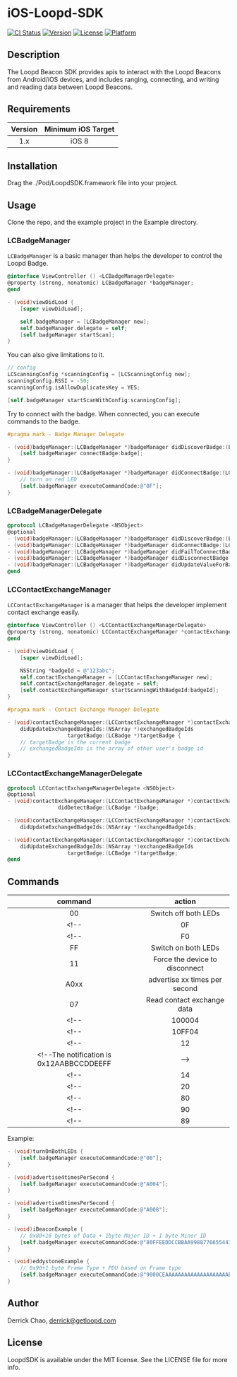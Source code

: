 # iOS-Loopd-SDK

[![CI Status](http://img.shields.io/travis/Derrick/LoopdSDK.svg?style=flat)](https://travis-ci.org/Derrick/LoopdSDK)
[![Version](https://img.shields.io/cocoapods/v/LoopdSDK.svg?style=flat)](http://cocoapods.org/pods/LoopdSDK)
[![License](https://img.shields.io/cocoapods/l/LoopdSDK.svg?style=flat)](http://cocoapods.org/pods/LoopdSDK)
[![Platform](https://img.shields.io/cocoapods/p/LoopdSDK.svg?style=flat)](http://cocoapods.org/pods/LoopdSDK)

## Description
The Loopd Beacon SDK provides apis to interact with the Loopd Beacons from Android/iOS devices, and includes ranging, connecting, and writing and reading data between Loopd Beacons.

## Requirements
| Version | Minimum iOS Target  |
|:--------------------:|:---------------------------:|
| 1.x | iOS 8 |

## Installation

<!--LoopdSDK is available through [CocoaPods](http://cocoapods.org). To install-->
<!--it, simply add the following line to your Podfile:-->

<!--```ruby-->
<!--pod "LoopdSDK"-->
<!--```-->

Drag the ./Pod/LoopdSDK.framework file into your project.


## Usage
Clone the repo, and the example project in the Example directory.
### LCBadgeManager
`LCBadgeManager` is a basic manager than helps the developer to control the Loopd Badge.
```objective-c
@interface ViewController () <LCBadgeManagerDelegate>
@property (strong, nonatomic) LCBadgeManager *badgeManager;
@end

- (void)viewDidLoad {
    [super viewDidLoad];

    self.badgeManager = [LCBadgeManager new];
    self.badgeManager.delegate = self;
    [self.badgeManager startScan];
}
```
You can also give limitations to it.
```objective-c
// config
LCScanningConfig *scanningConfig = [LCScanningConfig new];
scanningConfig.RSSI = -50;
scanningConfig.isAllowDuplicatesKey = YES;

[self.badgeManager startScanWithConfig:scanningConfig];
```

Try to connect with the badge.
When connected, you can execute commands to the badge.
```objective-c
#pragma mark - Badge Manager Delegate

- (void)badgeManager:(LCBadgeManager *)badgeManager didDiscoverBadge:(LCBadge *)badge {
    [self.badgeManager connectBadge:badge];
}

- (void)badgeManager:(LCBadgeManager *)badgeManager didConnectBadge:(LCBadge *)badge {
    // turn on red LED
    [self.badgeManager executeCommandCode:@"0F"];
}
```


### LCBadgeManagerDelegate
```objective-c
@protocol LCBadgeManagerDelegate <NSObject>
@optional
- (void)badgeManager:(LCBadgeManager *)badgeManager didDiscoverBadge:(LCBadge *)badge;
- (void)badgeManager:(LCBadgeManager *)badgeManager didConnectBadge:(LCBadge *)badge;
- (void)badgeManager:(LCBadgeManager *)badgeManager didFailToConnectBadge:(LCBadge *)badge error:(NSError *)error;
- (void)badgeManager:(LCBadgeManager *)badgeManager didDisconnectBadge:(LCBadge *)badge error:(NSError *)error;
- (void)badgeManager:(LCBadgeManager *)badgeManager didUpdateValueForBadge:(LCBadge *)badge;
@end
```

### LCContactExchangeManager
`LCContactExchangeManager` is a manager that helps the developer implement contact exchange easily.
```objective-c
@interface ViewController () <LCContactExchangeManagerDelegate>
@property (strong, nonatomic) LCContactExchangeManager *contactExchangeManager;
@end

- (void)viewDidLoad {
    [super viewDidLoad];

    NSString *badgeId = @"123abc";
    self.contactExchangeManager = [LCContactExchangeManager new];
    self.contactExchangeManager.delegate = self;
    [self.contactExchangeManager startScanningWithBadgeId:badgeId];
}

#pragma mark - Contact Exchange Manager Delegate

- (void)contactExchangeManager:(LCContactExchangeManager *)contactExchangeManager
    didUpdateExchangedBadgeIds:(NSArray *)exchangedBadgeIds
                   targetBadge:(LCBadge *)targetBadge {
    // targetBadge is the current badge
    // exchangedBadgeIds is the array of other user's badge id
}

```
### LCContactExchangeManagerDelegate
```objective-c
@protocol LCContactExchangeManagerDelegate <NSObject>
@optional
- (void)contactExchangeManager:(LCContactExchangeManager *)contactExchangeManager
                didDetectBadge:(LCBadge *)badge;

- (void)contactExchangeManager:(LCContactExchangeManager *)contactExchangeManager
    didUpdateExchangedBadgeIds:(NSArray *)exchangedBadgeIds;

- (void)contactExchangeManager:(LCContactExchangeManager *)contactExchangeManager
    didUpdateExchangedBadgeIds:(NSArray *)exchangedBadgeIds
                   targetBadge:(LCBadge *)targetBadge;
@end
```

## Commands
| command | action  |
|:-------:|:-------:|
| 00 | Switch off both LEDs |
<!--| 0F | Switch on red LED |-->
<!--| F0 | Switch on yellow LED |-->
| FF | Switch on both LEDs |
| 11 | Force the device to disconnect |
| A0xx | advertise xx times per second |
| 07 | Read contact exchange data |
<!--| 100004 | Change transmission power +4dBm |-->
<!--| 10FF04 | Change transmission power -4dBm |-->
<!--| 12 |  Get the mac address <br /> Write 0x12 to the characteristic to get 12 byte MAC address (AA:BB:CC:DD:EE:FF)-->
<!--The notification is 0x12AABBCCDDEEFF |-->
<!--| 14 |  Get the amount of free space left <br /> Write 0x14, and the notification it will return will be 0x144060. This translates to 0x6040 = 24640 bytes of memory is free. |-->
<!--| 20 |  Set the Local Name of the device <br /> Write 0x20 + 8 bytes (Hex conversion of the ASCII) |-->
<!--| 80 |  iBeacon mode <br /> 0x80+16 bytes of Data + 1byte Major ID + 1 byte Minor ID |-->
<!--| 90 |  Eddystone mode <br /> 0x90+1 byte Frame Type + PDU based on Frame type |-->
<!--| 89 |  Advertise iBeacon and Eddystone Alternatively |-->


Example:
```objective-c
- (void)turnOnBothLEDs {
    [self.badgeManager executeCommandCode:@"00"];
}

- (void)advertise4timesPerSecond {
    [self.badgeManager executeCommandCode:@"A004"];
}

- (void)advertise8timesPerSecond {
    [self.badgeManager executeCommandCode:@"A008"];
}

- (void)iBeaconExample {
    // 0x80+16 bytes of Data + 1byte Major ID + 1 byte Minor ID
    [self.badgeManager executeCommandCode:@"80FFEEDDCCBBAA99887766554433221100ABCD"];
}

- (void)eddystoneExample {
    // 0x90+1 byte Frame Type + PDU based on Frame type
    [self.badgeManager executeCommandCode:@"9000CEAAAAAAAAAAAAAAAAAAAABBBBBBBBBBBB"];
}
```

## Author

Derrick Chao, derrick@getloopd.com

## License

LoopdSDK is available under the MIT license. See the LICENSE file for more info.
